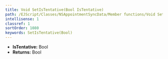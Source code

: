 ```yaml
---
title: Void SetIsTentative(Bool IsTentative)
path: /EJScript/Classes/NSAppointmentSyncData/Member functions/Void SetIsTentative(Bool p_0)
intellisense: 1
classref: 1
sortOrder: 1080
keywords: SetIsTentative(Bool)
---
```



* **IsTentative:** Bool
* **Returns:** Bool


